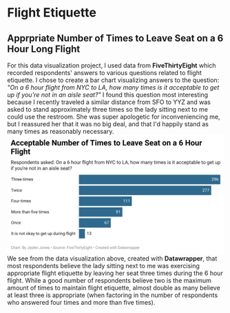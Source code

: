 # Flight Etiquette
## Apprpriate Number of Times to Leave Seat on a 6 Hour Long Flight
For this data visualization project, I used data from **FiveThirtyEight** which recorded respondents' answers to various questions related to flight etiquette. I chose to create a bar chart visualizing answers to the question: _"On a 6 hour flight from NYC to LA, how many times is it acceptable to get up if you're not in an aisle seat?"_ I found this question most interesting because I recently traveled a similar distance from SFO to YYZ and was asked to stand approximately three times so the lady sitting next to me could use the restroom. She was super apologetic for inconveniencing me, but I reassured her that it was no big deal, and that I'd happily stand as many times as reasonably necessary. 
![alt text](WpmO5-acceptable-number-of-times-to-leave-seat-on-a-6-hour-flight(1).png)
We see from the data visualization above, created with **Datawrapper**, that most respondents believe the lady sitting next to me was exercising appropriate flight etiquette by leaving her seat three times during the 6 hour flight. While a good number of respondents believe two is the maximum amount of times to maintain flight etiquette, almost double as many believe at least three is appropriate (when factoring in the number of respondents who answered four times and more than five times).

